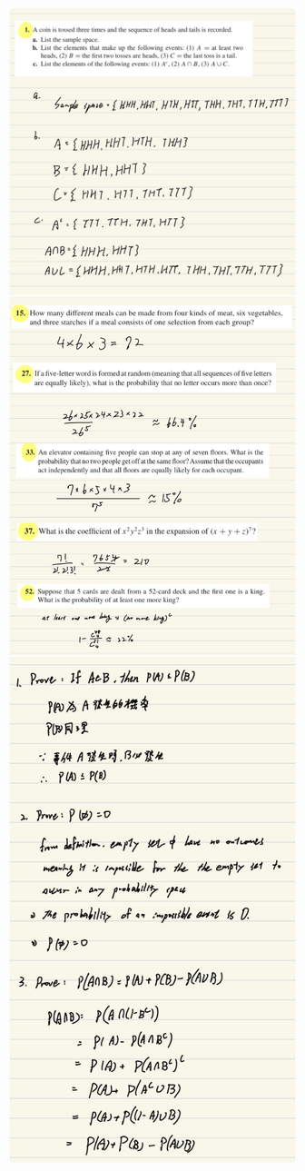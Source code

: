 ![image](https://github.com/HWTeng-Teaching/202409-Math-Stat/blob/main/HW0910/20_Tim/IMG_0659.jpeg)
![image](https://github.com/HWTeng-Teaching/202409-Math-Stat/blob/main/HW0910/20_Tim/IMG_0660.jpeg)
![image](https://github.com/HWTeng-Teaching/202409-Math-Stat/blob/main/HW0910/20_Tim/IMG_0661.jpeg)

